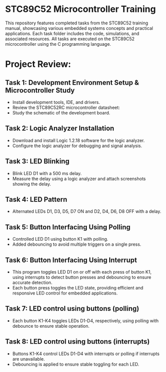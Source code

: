 # STC89C52 Microcontroller Training
This repository features completed tasks from the STC89C52 training manual, showcasing various embedded systems concepts and practical applications. Each task folder includes the code, simulations, and associated resources. All tasks are executed on the STC89C52 microcontroller using the C programming language.

# Project Review: 
## Task 1: Development Environment Setup & Microcontroller Study
- Install development tools, IDE, and drivers.
- Review the STC89C52RC microcontroller datasheet:
- Study the schematic of the development board.

## Task 2: Logic Analyzer Installation
- Download and install Logic 1.2.18 software for the logic analyzer.
- Configure the logic analyzer for debugging and signal analysis.

## Task 3: LED Blinking
- Blink LED D1 with a 500 ms delay.
- Measure the delay using a logic analyzer and attach screenshots showing the delay.

## Task 4: LED Pattern
- Alternated LEDs D1, D3, D5, D7 ON and D2, D4, D6, D8 OFF with a delay.

## Task 5: Button Interfacing Using Polling
- Controlled LED D1 using button K1 with polling.
- Added debouncing to avoid multiple triggers on a single press.

## Task 6: Button Interfacing Using Interrupt
- This program toggles LED D1 on or off with each press of button K1, using interrupts to detect button presses and debouncing to ensure accurate detection.
- Each button press toggles the LED state, providing efficient and responsive LED control for embedded applications.

## Task 7: LED control using buttons (polling) 
- Each button K1-K4 toggles LEDs D1-D4, respectively, using polling with debounce to ensure stable operation.

## Task 8: LED control using buttons (interrupts) 
- Buttons K1-K4 control LEDs D1-D4 with interrupts or polling if interrupts are unavailable.
- Debouncing is applied to ensure stable toggling for each LED.